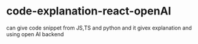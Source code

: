 # code-explanation-react-openAI
can give code snippet from JS,TS and python and it givex explanation and using open AI backend
